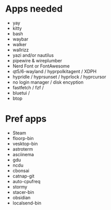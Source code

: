 # Apps needed

- yay
- kitty
- bash
- waybar
- walker
- wallrizz
- yazi and/or nautilus
- pipewire & wireplumber
- Nerd Font or FontAwesome
- qt5/6-wayland / hyprpolkitagent / XDPH
- hypridle / hyprsunset / hyprlock / hyprcursor 
- no login manager / disk encyption
- fastfetch / fzf /
- bluetui /
- btop

# Pref apps

- Steam
- floorp-bin
- vesktop-bin
- astroterm
- asciinema
- gdu
- ncdu
- cbonsai
- catnap-git
- auto-cpufreq
- stormy
- stacer-bin
- obsidian
- localsend-bin
